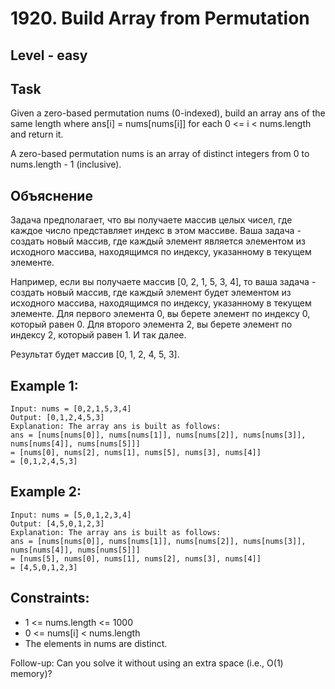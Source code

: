 # 1920. Build Array from Permutation


## Level - easy


## Task
Given a zero-based permutation nums (0-indexed), 
build an array ans of the same length where ans[i] = nums[nums[i]] for each 0 <= i < nums.length and return it.

A zero-based permutation nums is an array of distinct integers from 0 to nums.length - 1 (inclusive).


## Объяснение
Задача предполагает, что вы получаете массив целых чисел, где каждое число представляет индекс в этом массиве. 
Ваша задача - создать новый массив, где каждый элемент является элементом из исходного массива, находящимся по индексу, 
указанному в текущем элементе.

Например, если вы получаете массив [0, 2, 1, 5, 3, 4], то ваша задача - создать новый массив, 
где каждый элемент будет элементом из исходного массива, находящимся по индексу, указанному в текущем элементе. 
Для первого элемента 0, вы берете элемент по индексу 0, который равен 0. Для второго элемента 2, вы берете элемент по индексу 2, 
который равен 1. И так далее.

Результат будет массив [0, 1, 2, 4, 5, 3].


## Example 1:
````
Input: nums = [0,2,1,5,3,4]
Output: [0,1,2,4,5,3]
Explanation: The array ans is built as follows:
ans = [nums[nums[0]], nums[nums[1]], nums[nums[2]], nums[nums[3]], nums[nums[4]], nums[nums[5]]]
= [nums[0], nums[2], nums[1], nums[5], nums[3], nums[4]]
= [0,1,2,4,5,3]
````


## Example 2:
````
Input: nums = [5,0,1,2,3,4]
Output: [4,5,0,1,2,3]
Explanation: The array ans is built as follows:
ans = [nums[nums[0]], nums[nums[1]], nums[nums[2]], nums[nums[3]], nums[nums[4]], nums[nums[5]]]
= [nums[5], nums[0], nums[1], nums[2], nums[3], nums[4]]
= [4,5,0,1,2,3]
````


## Constraints:
- 1 <= nums.length <= 1000
- 0 <= nums[i] < nums.length
- The elements in nums are distinct.

Follow-up: Can you solve it without using an extra space (i.e., O(1) memory)?